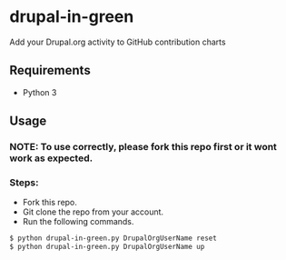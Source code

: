 # drupal-in-green
Add your Drupal.org activity to GitHub contribution charts

## Requirements
- Python 3
## Usage
### NOTE: To use correctly, please fork this repo first or it wont work as expected.
### Steps:
- Fork this repo.
- Git clone the repo from your account.
- Run the following commands.
```bash
$ python drupal-in-green.py DrupalOrgUserName reset
$ python drupal-in-green.py DrupalOrgUserName up
```